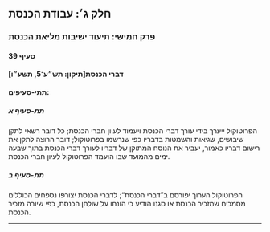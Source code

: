 ## חלק ג׳: עבודת הכנסת

### פרק חמישי: תיעוד ישיבות מליאת הכנסת

#### סעיף 39

**דברי הכנסת[תיקון: תש״ע־5, תשע״ו]**



#### תתי-סעיפים:

##### תת-סעיף א

הפרוטוקול 
ייערך בידי עורך דברי הכנסת ויעמוד לעיון חברי הכנסת; כל דובר רשאי לתקן 
שיבושים, שגיאות והשמטות בדבריו כפי שנרשמו בפרוטוקול; דובר הרוצה לתקן את 
רישום דבריו כאמור, יעביר את הנוסח המתוקן של דבריו לעורך דברי הכנסת בתוך 
שבעה ימים מהמועד שבו הועמד הפרוטוקול לעיון חברי הכנסת.

##### תת-סעיף ב

הפרוטוקול 
הערוך יפורסם ב”דברי הכנסת“; לדברי הכנסת יצורפו נספחים הכוללים מסמכים 
שמזכיר הכנסת או סגנו הודיע כי הונחו על שולחן הכנסת, כפי שיורה מזכיר 
הכנסת.

----

